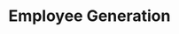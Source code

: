 ---
layout: page
permalink: /services/employee-generation

title: "Employee Generation"
subheadline: ""
tags:
  - 

header:
    image_fullwidth: ""

sidebar: false
#sidebar: left
#meta_title: # Enter later
#meta_description: # "Page Description"
tags:
  - 

homepage: false
---